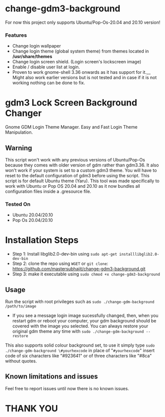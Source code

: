 # change-gdm3-background
For now this project only supports Ubuntu/Pop-Os-20.04 and 20.10 version!

### Features
* Change login wallpaper
* Change login theme (global system theme) from themes located in __/usr/share/themes__
* Change login screen shield. (Login screen's lockscreen image)
* Enable / disable user list at login. 
* Proven to work gnome-shell 3.36 onwards as it has support for it.__ Might also work earlier versions but is not tested and in case if it is not working nothing can be done to fix.

# gdm3 Lock Screen Background Changer
Gnome GDM Login Theme Manager. Easy and Fast Login Theme Manipulation.

## Warning
This script won't work with any previous versions of Ubuntu/Pop-Os because they comes with older version of gdm rather than gdm3.36. It also won't work if your system is set to a custom gdm3 theme. You will have to reset to the default configuration of gdm3 before using the script. This script is for default Ubuntu theme (Yaru). This tool was made specifically to work with Ubuntu or Pop OS 20.04 and 20.10 as it now bundles all configuration files inside a .gresource file.

### Tested On
* Ubuntu 20.04/20.10
* Pop Os 20.04/20.10

# Installation Steps
* Step 1: Install libglib2.0-dev-bin using `sudo apt-get installlibglib2.0-dev-bin`
* Step 2: clone the repo using `WGET` or `git clone`:
https://github.com/mastersubhajit/change-gdm3-background.git
* Step 3: make it executable using `sudo chmod +x change-gdm3-background`

## Usage
Run the script with root privileges such as `sudo ./change-gdm-background /path/to/image`
* If you see a message login image sucessfully changed, then, when you restart gdm or reboot your computer, your gdm background should be covered with the image you selected.
You can always restore your original gdm theme any time with `sudo ./change-gdm-background --restore`

This also supports solid colour background set, to use it simply type `sudo ./change-gdm-background \#yourhexcode` in place of "`#yourhexcode`" insert code of six characters like "#923641" or of three characters like "#8ca" without quotes.

## Known limitations and issues
Feel free to report issues until now there is no known issues.
# THANK YOU
